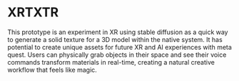 # XRTXTR
This prototype is an experiment in XR using stable diffusion as a quick way to generate a solid texture for a 3D model within the native system. It has potential to create unique assets for future XR and AI experiences with meta quest.
Users can physically grab objects in their space and see their voice commands transform materials in real-time, creating a natural creative workflow that feels like magic.

